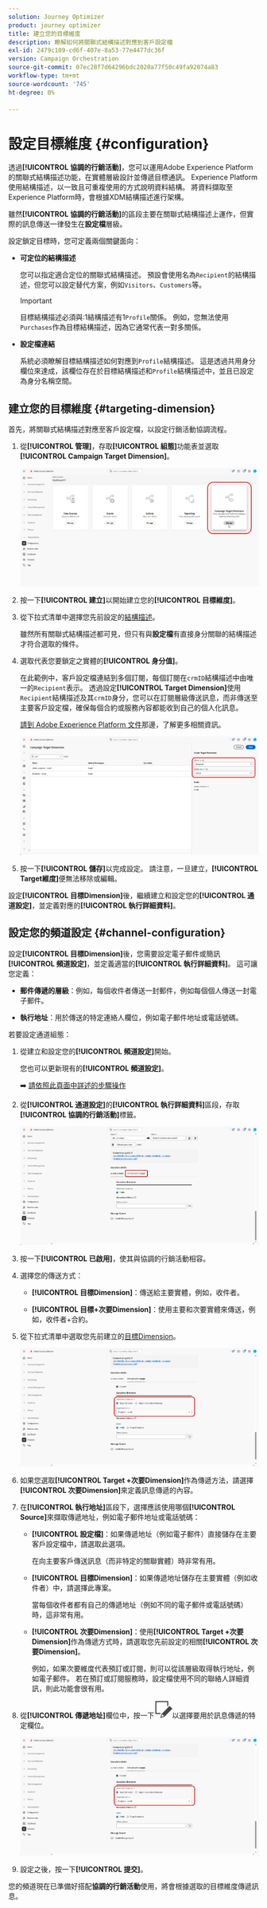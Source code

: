 ```yaml
---
solution: Journey Optimizer
product: journey optimizer
title: 建立您的目標維度
description: 瞭解如何將關聯式結構描述對應到客戶設定檔
exl-id: 2479c109-cd6f-407e-8a53-77e4477dc36f
version: Campaign Orchestration
source-git-commit: 07ec28f7d64296bdc2020a77f50c49fa92074a83
workflow-type: tm+mt
source-wordcount: '745'
ht-degree: 0%

---
```



# 設定目標維度 {#configuration}

透過&#x200B;**[!UICONTROL 協調的行銷活動]**，您可以運用Adobe Experience Platform的關聯式結構描述功能，在實體層級設計並傳遞目標通訊。 Experience Platform使用結構描述，以一致且可重複使用的方式說明資料結構。 將資料擷取至Experience Platform時，會根據XDM結構描述進行架構。

雖然&#x200B;**[!UICONTROL 協調的行銷活動]**&#x200B;的區段主要在關聯式結構描述上運作，但實際的訊息傳送一律發生在&#x200B;**設定檔**&#x200B;層級。

設定鎖定目標時，您可定義兩個關鍵面向：

* **可定位的結構描述**

  您可以指定適合定位的關聯式結構描述。 預設會使用名為`Recipient`的結構描述，但您可以設定替代方案，例如`Visitors`、`Customers`等。

  >[!IMPORTANT]
  >
  > 目標結構描述必須與:1結構描述有1`Profile`關係。 例如，您無法使用`Purchases`作為目標結構描述，因為它通常代表一對多關係。

* **設定檔連結**

  系統必須瞭解目標結構描述如何對應到`Profile`結構描述。 這是透過共用身分欄位來達成，該欄位存在於目標結構描述和`Profile`結構描述中，並且已設定為身分名稱空間。

## 建立您的目標維度 {#targeting-dimension}

首先，將關聯式結構描述對應至客戶設定檔，以設定行銷活動協調流程。

1. 從&#x200B;**[!UICONTROL 管理]**，存取&#x200B;**[!UICONTROL 組態]**&#x200B;功能表並選取&#x200B;**[!UICONTROL Campaign Target Dimension]**。

   ![](assets/target-dimension-1.png)

1. 按一下&#x200B;**[!UICONTROL 建立]**&#x200B;以開始建立您的&#x200B;**[!UICONTROL 目標維度]**。

1. 從下拉式清單中選擇您先前設定的[結構描述](gs-schemas.md)&#x200B;。

   雖然所有關聯式結構描述都可見，但只有與&#x200B;**設定檔**&#x200B;有直接身分關聯的結構描述才符合選取的條件。

1. 選取代表您要鎖定之實體的&#x200B;**[!UICONTROL 身分值]**。

   在此範例中，客戶設定檔連結到多個訂閱，每個訂閱在`crmID`結構描述中由唯一的`Recipient`表示。 透過設定&#x200B;**[!UICONTROL Target Dimension]**&#x200B;使用`Recipient`結構描述及其`crmID`身分，您可以在訂閱層級傳送訊息，而非傳送至主要客戶設定檔，確保每個合約或服務內容都能收到自己的個人化訊息。

   [請到 Adobe Experience Platform 文件](https://experienceleague.adobe.com/zh-hant/docs/experience-platform/xdm/schema/composition#identity)那邊，了解更多相關資訊。

   ![](assets/target-dimension-2.png)

1. 按一下&#x200B;**[!UICONTROL 儲存]**&#x200B;以完成設定。 請注意，一旦建立，**[!UICONTROL Target維度]**&#x200B;便無法移除或編輯。

設定&#x200B;**[!UICONTROL 目標Dimension]**&#x200B;後，繼續建立和設定您的&#x200B;**[!UICONTROL 通道設定]**，並定義對應的&#x200B;**[!UICONTROL 執行詳細資料]**。

## 設定您的頻道設定 {#channel-configuration}

設定&#x200B;**[!UICONTROL 目標Dimension]**&#x200B;後，您需要設定電子郵件或簡訊&#x200B;**[!UICONTROL 頻道設定]**，並定義適當的&#x200B;**[!UICONTROL 執行詳細資料]**。 這可讓您定義：

* **郵件傳遞的層級**：例如，每個收件者傳送一封郵件，例如每個個人傳送一封電子郵件。

* **執行地址**：用於傳送的特定連絡人欄位，例如電子郵件地址或電話號碼。

若要設定通道組態：

1. 從建立和設定您的&#x200B;**[!UICONTROL 頻道設定]**&#x200B;開始。

   您也可以更新現有的&#x200B;**[!UICONTROL 頻道設定]**。

   ➡️ [請依照此頁面中詳述的步驟操作](../email/surface-personalization.md)

1. 從&#x200B;**[!UICONTROL 通道設定]**&#x200B;的&#x200B;**[!UICONTROL 執行詳細資料]**&#x200B;區段，存取&#x200B;**[!UICONTROL 協調的行銷活動]**&#x200B;標籤。

   ![](assets/target-dimension-3.png)

1. 按一下&#x200B;**[!UICONTROL 已啟用]**，使其與協調的行銷活動相容。

1. 選擇您的傳送方式：

   * **[!UICONTROL 目標Dimension]**：傳送給主要實體，例如，收件者。

   * **[!UICONTROL 目標+次要Dimension]**：使用主要和次要實體來傳送，例如，收件者+合約。

1. 從下拉式清單中選取您先前建立的[目標Dimension](#targeting-dimension)。

   ![](assets/target-dimension-4.png)

1. 如果您選取&#x200B;**[!UICONTROL Target +次要Dimension]**&#x200B;作為傳遞方法，請選擇&#x200B;**[!UICONTROL 次要Dimension]**&#x200B;來定義訊息傳遞的內容。

1. 在&#x200B;**[!UICONTROL 執行地址]**&#x200B;區段下，選擇應該使用哪個&#x200B;**[!UICONTROL Source]**&#x200B;來擷取傳遞地址，例如電子郵件地址或電話號碼：

   * **[!UICONTROL 設定檔]**：如果傳遞地址（例如電子郵件）直接儲存在主要客戶設定檔中，請選取此選項。

     在向主要客戶傳送訊息（而非特定的關聯實體）時非常有用。

   * **[!UICONTROL 目標Dimension]**：如果傳遞地址儲存在主要實體（例如收件者）中，請選擇此專案。

     當每個收件者都有自己的傳遞地址（例如不同的電子郵件或電話號碼）時，這非常有用。

   * **[!UICONTROL 次要Dimension]**：使用&#x200B;**[!UICONTROL Target +次要Dimension]**&#x200B;作為傳遞方式時，請選取您先前設定的相關&#x200B;**[!UICONTROL 次要Dimension]**。

     例如，如果次要維度代表預訂或訂閱，則可以從該層級取得執行地址，例如電子郵件。 若在預訂或訂閱服務時，設定檔使用不同的聯絡人詳細資訊，則此功能會很有用。

1. 從&#x200B;**[!UICONTROL 傳遞地址]**&#x200B;欄位中，按一下![編輯圖示](assets/do-not-localize/edit.svg)以選擇要用於訊息傳遞的特定欄位。

   ![](assets/target-dimension-4.png)

1. 設定之後，按一下&#x200B;**[!UICONTROL 提交]**。

您的頻道現在已準備好搭配&#x200B;**協調的行銷活動**&#x200B;使用，將會根據選取的目標維度傳遞訊息。
